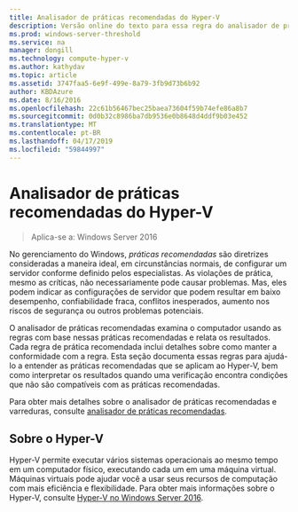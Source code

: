 ```yaml
---
title: Analisador de práticas recomendadas do Hyper-V
description: Versão online do texto para essa regra do analisador de práticas recomendadas.
ms.prod: windows-server-threshold
ms.service: na
manager: dongill
ms.technology: compute-hyper-v
ms.author: kathydav
ms.topic: article
ms.assetid: 3747faa5-6e9f-499e-8a79-3fb9d73b6b92
author: KBDAzure
ms.date: 8/16/2016
ms.openlocfilehash: 22c61b56467bec25baea73604f59b74efe86a8b7
ms.sourcegitcommit: 0d0b32c8986ba7db9536e0b8648d4ddf9b03e452
ms.translationtype: MT
ms.contentlocale: pt-BR
ms.lasthandoff: 04/17/2019
ms.locfileid: "59844997"
---
```

# <a name="best-practices-analyzer-for-hyper-v"></a>Analisador de práticas recomendadas do Hyper-V

>Aplica-se a: Windows Server 2016
  
No gerenciamento do Windows, *práticas recomendadas* são diretrizes consideradas a maneira ideal, em circunstâncias normais, de configurar um servidor conforme definido pelos especialistas. As violações de prática, mesmo as críticas, não necessariamente pode causar problemas. Mas, eles podem indicar as configurações de servidor que podem resultar em baixo desempenho, confiabilidade fraca, conflitos inesperados, aumento nos riscos de segurança ou outros problemas potenciais.  
  
O analisador de práticas recomendadas examina o computador usando as regras com base nessas práticas recomendadas e relata os resultados. Cada regra de prática recomendada inclui detalhes sobre como manter a conformidade com a regra. Esta seção documenta essas regras para ajudá-lo a entender as práticas recomendadas que se aplicam ao Hyper-V, bem como interpretar os resultados quando uma verificação encontra condições que não são compatíveis com as práticas recomendadas.  
  
Para obter mais detalhes sobre o analisador de práticas recomendadas e varreduras, consulte [analisador de práticas recomendadas](https://go.microsoft.com/fwlink/?LinkId=122786).  
  
## <a name="about-hyper-v"></a>Sobre o Hyper-V  
Hyper-V permite executar vários sistemas operacionais ao mesmo tempo em um computador físico, executando cada um em uma máquina virtual. Máquinas virtuais pode ajudar você a usar seus recursos de computação com mais eficiência e flexibilidade. Para obter mais informações sobre o Hyper-V, consulte [Hyper-V no Windows Server 2016](../Hyper-V-on-Windows-Server.md).  
  


